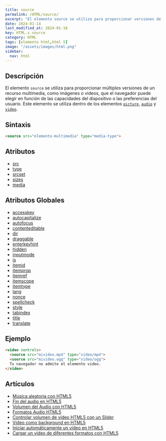 ```yaml
---
title: source
permalink: /HTML/source/
excerpt: "El elemento source se utiliza para proporcionar versiones de recursos multimedia en HTML, como imágenes o videos, según las capacidades del dispositivo."
date: 2024-01-14
last_modified_at: 2024-01-18
key: HTML.s.source
category: HTML
tags: [elemento html,html 5]
image: "/assets/images/html.png"
sidebar:
  nav: html
---
```


## Descripción


El elemento `source` se utiliza para proporcionar múltiples versiones de un recurso multimedia, como imágenes o videos, que el navegador puede elegir en función de las capacidades del dispositivo o las preferencias del usuario. Este elemento se utiliza dentro de los elementos [`picture`](https://www.w3api.com/HTML/picture/), [`audio`](https://www.w3api.com/HTML/audio/) y [`video`](https://www.w3api.com/HTML/video/).


## Sintaxis


```html
<source src="elemento-multimedia" type="media-type">
```


## Atributos

- [src](https://www.w3api.com/HTML/source/src/)
- [type](https://www.w3api.com/HTML/source/type/)
- [srcset](https://www.w3api.com/HTML/source/srcset/)
- [sizes](https://www.w3api.com/HTML/source/sizes/)
- [media](https://www.w3api.com/HTML/source/media/)

## Atributos Globales

- [accesskey](https://www.w3api.com/HTML/accesskey/)
- [autocapitalize](https://www.w3api.com/HTML/autocapitalize/)
- [autofocus](https://www.w3api.com/HTML/autofocus/)
- [contenteditable](https://www.w3api.com/HTML/contenteditable/)
- [dir](https://www.w3api.com/HTML/dir/)
- [draggable](https://www.w3api.com/HTML/draggable/)
- [enterkeyhint](https://www.w3api.com/HTML/enterkeyhint/)
- [hidden](https://www.w3api.com/HTML/hidden/)
- [inputmode](https://www.w3api.com/HTML/inputmode/)
- [is](https://www.w3api.com/HTML/is/)
- [itemid](https://www.w3api.com/HTML/itemid/)
- [itemprop](https://www.w3api.com/HTML/itemprop/)
- [itemref](https://www.w3api.com/HTML/itemref/)
- [itemscope](https://www.w3api.com/HTML/itemscope/)
- [itemtype](https://www.w3api.com/HTML/itemtype/)
- [lang](https://www.w3api.com/HTML/lang/)
- [nonce](https://www.w3api.com/HTML/nonce/)
- [spellcheck](https://www.w3api.com/HTML/spellcheck/)
- [style](https://www.w3api.com/HTML/style/)
- [tabindex](https://www.w3api.com/HTML/tabindex/)
- [title](https://www.w3api.com/HTML/title/)
- [translate](https://www.w3api.com/HTML/translate/)

## Ejemplo


```html
<video controls>
  <source src="mivideo.mp4" type="video/mp4">
  <source src="mivideo.ogg" type="video/ogg">
  Tu navegador no admite el elemento video.
</video>
```


## Artículos

- [Música aleatoria con HTML5](https://lineadecodigo.com/html5/musica-aleatoria-html5/)
- [Fin del audio en HTML5](https://lineadecodigo.com/html5/fin-del-audio-html5/)
- [Volumen del Audio con HTML5](https://lineadecodigo.com/html5/volumen-del-audio-html5/)
- [Formatos Audio HTML5](https://lineadecodigo.com/html5/formatos-audio-html5/)
- [Controlar volumen de vídeo HTML5 con un Slider](https://lineadecodigo.com/html5/controlar-volumen-de-video-html5-con-un-slider/)
- [Vídeo como background en HTML5](https://lineadecodigo.com/html5/video-background-html5/)
- [Iniciar automáticamente un vídeo en HTML5](https://lineadecodigo.com/html5/iniciar-automaticamente-un-video-en-html5/)
- [Cargar un vídeo de diferentes formatos con HTML5](https://lineadecodigo.com/html5/cargar-un-video-de-diferentes-formatos-con-html5/)

